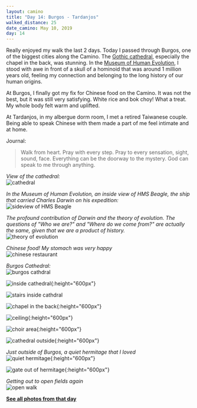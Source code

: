 ```yaml
---
layout: camino
title: "Day 14: Burgos - Tardanjos"
walked_distance: 25
date_camino: May 10, 2019
day: 14
---
```


Really enjoyed my walk the last 2 days. Today I passed through Burgos, one of the biggest cities along the Camino. The [Gothic cathedral](https://en.wikipedia.org/wiki/Burgos_Cathedral), especially the chapel in the back, was stunning.  In the [Museum of Human Evolution](https://en.wikipedia.org/wiki/Museum_of_Human_Evolution), I stood with awe in front of a skull of a hominoid that was around 1 million years old, feeling my connection and belonging to the long history of our human origins.

At Burgos, I finally got my fix for Chinese food on the Camino. It was not the best, but it was still very satisfying. White rice and bok choy! What a treat. My whole body felt warm and uplifted.

At Tardanjos, in my albergue dorm room, I met a retired Taiwanese couple. Being able to speak Chinese with them made a part of me feel intimate and at home.

Journal:
> Walk from heart. Pray with every step. Pray to every sensation, sight, sound, face. Everything can be the doorway to the mystery. God can speak to me through anything. 

*View of the cathedral:*  
![cathedral](https://lh3.googleusercontent.com/_PFn-NAoQy7TAtX9y68WGbwpxMQqqEIioLIc41MXPJW9ylBqUE6nS0xUbwA_H_Zi7XqVkq7z2w2Jzw6twCspqdV29R3g9qEKNmSdjEl9VaTDCVJmJF9_BQm74wK3rqKWzG2CSduUoRyOQmp2UYi_D1JL-K3WYpx53-3AP9wr3TQgFxiJd69Wz7ELrMi60vAHih9_FcV-rQRruy1R9b88WJsADg_HtfdxMBmK6nDPJYgcOjvpsVeCV0Mo1_xK3A6xyRaem9gkpGTRyp7JI612lkG7jNeelAH6Xkiddk_SMiRKYlVt8QHvM5YPSdQtCJHTMFxJ-Zb4G3uuL6UPtA7ZtVpHAUY0AloP8zCp0DMlL58HEsyUcyUbSsNk7c-KUiGCDBvm0MnGMcRYvvP-RBoFOktsZG39aWDXqbTG2ezTL5YQL9mjXsy4-E0ktdmLSwZE6GFTicGnW6wR2pm5kbxtwJKw6np6YvFzTEiIDMC4FqPL6IPJH3dPoGBTi7X8cma13JA-USnSJio9rOqEOv-XdexnP6Pt3901U0LRgvx2LDXQ7YQ_i-IHLd9RcmMnL27LZ4zu6lS6syp2ld-W6MjkizJLV1TLtZpisiQuyR5oe9K5171fUrfQYEMG83k8KR17sGp8D9zfrsFX40-DGPoZSTggyTRUdYLPReFYdYScGdV9za-KTZp1_QJgNCsSzTq28CupJz-o764QI9btEOtceN1ZupdGHSm19BAFKbZY43LfA5OulJBj3hY=w749-h426-no?authuser=0)

*In the Museum of Human Evolution, an inside view of HMS Beagle, the ship that carried Charles Darwin on his expedition:*  
![sideview of HMS Beagle](https://lh3.googleusercontent.com/toGJNY7CfT4w-2OYzgezCVCYu7ASk6-8xMXYE-RcmtLzGREWGdOOtaptz572nbq6W8E96VKFIE7-fSMKzTcLaJz7Wj6PAreGkZAr-eV9LOj6i0cV2-afWAyoPfxRNqpQhjNRD-E_NQebV_dKDTxo6DOqHqVmFpNfhXyxX4Z8lXjVuVJ5wR5-Ob6kwY5lTsscVakiLJZatqo1zbQMw8uizfCZ8_LTGKRKZbQK-k7WFlBhWofHnNvhuLUBx-cXYZ0Vv4v_q7OW_lyHEFa1ZDRE7zWgY2yN4l_LlJ-FzmTX53mlvUlEpvlJscyPXPgFatA1MPMoSI2YOZRZKM6rnY-SIyzVApyGa6DeyydxQKaR_kLSsxmgLf29Wr12o9yrywotzfG3ydEOcX2DG81JINF6JmNsxvFiUF9qRq6I7SrRbVo-DmEASYpOb9ER0Cq-xSKL5D_UmWkC94Qgq2kHXsDhjsMDVA0gXxXatBsB9SMmy3y7y8fgoQPjQ4W_OcBfr5Xw6WZUR7qI0mr-zOCdKOb7C4_DK2F_zFhBTpV9qGlqB51-r6xCUijliPYQaeU-38Q6NgrLsXF33rZWrqj4FdLd-aYhL-udyUY4DVG9WUwEUgTLQPcW3LdmLTkoRITFOACkmTt27anL0HxbzSfpr1wY8v3Tkx_B4jmqGxLOwxpGFGfe1zEr3bvzvMKeBLD-56qS_eOX06sNC28nvfrcRcJrr-pEEhhHKENBaNAveDx2ZxRGnsMk1UaRtoU=w2500-h1406-no?authuser=0)

*The profound contribution of Darwin and the theory of evolution. The questions of "Who we are?" and "Where do we come from?" are actually the same, given that we are a product of history.*  
![theory of evolution](https://lh3.googleusercontent.com/lQpQzc0_gAXgNzYStcpqV94YlVd7WnawOj83qJAOvD_7R33U85WEFKn_WibYXZHZmDBMZlLHkJhsY5lPPxNTvIKnPvHsgB_RXfmgbfKcZ2vpOdruWB7WkzvECbe9abgOjaxUnVjpjbWgSxaLW46uMc0R5AWHRizNoy2CLmdaFaZuYcWtLvPDWugmTF1-vzQEb-wPAHF6_krgPWZh5bqAoDBeoBfRnu74gAAMHt5sUssQHce25wsWC3yMcC8qDLPGpZlmrN-VK_rYKajCZM7Fm857k99xMzRM4mWDq1ngJ39YtUFu8EW-0mN9YvSay_xTVHhDOlqH-bPXcToH1GyPl5WX3DFWKtVjFz64GhGwPpd7__gPZAzFU5Wswj0RzYfSmmtsmewyuF6W_1Oh9B_xHfU-vZa-HASxe7sLSzcN0GgbCrDeuvjHOUyKNdRQoUUKMyTsoKGazcuAMOade4a0FOQ7rWajGAO5Ta0s3Tsxyd7BSot9LUmVWVeUa3BZNZb6oSqzngrmGAiiAAbhMaoxURzY9a53f4-i8pHxehnyyv_8T7qm9IL2uRV8Sk9MWH9xadnJ0N4puHm23p-Z0JLzyvWLOABIFduGSaUgtlFL-POJxiAtYrUf_eA0db6YlPMRnMN1aHnLOudxSKKfnLzxFpNA9sDQ3BX1xh1zDfvC9gRYKaKqUXO_2gS_G7TnXN5SZ8c_RGDGXonOmQl6--FHm15Xo9cd9bx8C79hvQLRFKXI9NHpbv8eML0=w792-h1406-no?authuser=0)

*Chinese food! My stomach was very happy*  
![chinese restaurant](https://lh3.googleusercontent.com/2ZwSlGPgdAt1BhI1uqYKpMnCL2NggmO0MLVJx1GQVUegtm8ZLJvvM43sh3iTfLLW9e5mBGQrmwCdMQ7ZvXZlQLEzu9C1ANIS7cVJ0xDEGu_aBB80NDKCUHK4VEvb2oRF01BMKQH8fV6wurKBDGRBX4I8XLKyJK44W4C2Uo1v7dSjEgD4OznWc9fbcSl0KTs4nuO7fPtCIrJXljPH67WtGHkKqDCyNMBk50JGFm-9pzaFwgKE64BuTJtABn9eraNoCmUoCMX_SwPI90_moeJ2KWBROLdjq7Jimu3TBgx75GL6zE9lS2xAK49SnwK_LsMXfNUATt8vkaMYi4HJzBtKCG10lEr3cZyUHv-p07KwOcEnDhQn0DDiR9Xx_y8eKCT4xrhrspSw-sZV33l5FgioYzS2L_ZN5csb1UtjoggRpagf1VddgY3QICgTYIHrzSrQzDYzw3If1I8XYN2yv5v8gTi0jR2qFOITuYx-UdjLGucJoFPTri3BQPGWeGo8bNIO0LJ4qG85dCh-guAYovIA1a23Ns7Q-6PTeOX-OyH6m_AtXXapz4DYrgByNTIvAfpz_pOt3GPwVGUBeFnK7RFVt4bcCAsN_YAjiuuO74XV6DKaH31RdyyO6ThxhTxTHkYzHUxUDICTVjjQNDePS5b-oAE4bDIB5B6tm9UuY_IIDNy5-oHUwj_cVSLSFNKtiS1Peaplu4cqvRy1BX6YFmgSCrLXnv_g95v2egiK7146OUkqhd3hz36QZes=w2500-h1406-no?authuser=0)

*Burgos Cathedral:*  
![burgos cathdral](https://lh3.googleusercontent.com/86xEY543xsmOmlt5dBrLYgC2EVGvsUiV_W3-tprnM6lQl9oP2wz3MAqWM3Y6gs1PthN2C5kpVAuYV0YYtEFilt1ViVN9u9KjXo2YQiwEZZ2RB5pNJWwXRXwuFXCvghNf31uZEp8krTXFqOtrPdGW0AdrtK47-yZ9FU2oCi5hhAR3ZjwscbiS2rpXJpd_TGRpmu3bae-R-WinlTB5pnUkStOzYKYC6E3nD-HlCMgZCBCpOY5ays4CV1b1wyVz24PRjOfsGJXE0xyt7FdsYjBQLLeDRVYcBZJwmDOTmG3XJWf7F2uoCp3yLK35Vy3Fsz3GFYkinJ5cMT4l8TUfNMhqJgExnmANMSW-ojzYOQ8ic-PBaUYfKQuL1TokcNjSOaS5WIp4Wb0tjhvkGhi6KUXcbVLGuziJNjMhv2yYief56Vk7bRlOoMwRTOPXfFm_bSv1hpM7qxUq-IPrMEQ6699SAXVFPU5epQfSuQQXQcTVV3ZPhhXzPa5zY72c2MJohhl2cB_ZZR9FXDiaWirfTSJi-hbLU9SrBcVCNu524I3GRRT-TuquhtTsV9u_qY_jEAziTRFiKk9jxH0DodSCOMsbLBPv5r6DUZeUr7MBpoLwuJx409vwCSB0addlxamhV7VIwdLs7XzAP7Mi2fOnENzO657RwbX2zs8itjp2WQm2AKdp8jLRZzewgVbkhr3T2A448myfkaG9XtxA7MNH_Q7jfd2KuHPBfN5leGJg7gf2iNwubYp70kLEJn4=w2500-h1406-no?authuser=0)

![inside cathedral](https://lh3.googleusercontent.com/lA7Ybfp6It7gpoMQIgw_p5IQGxgrbod5MJei5SxBcm2mcGGSirZuxnYFjyVqL6fv5Rz-tA-_TjcPosU_AaYecYmlu-boFFsHjEd8J5msEZJ8l7XUpvrjr3efQgcRQ0WnErHLL6QXAu6OpMirxKhU9ErtFw8TgXfldVVPjlmdq-DhUmTWwqzSbVmAta8_Plc-Izf1eHRyBOQ_GiqH_MsHz9wajzQHIFQjtnDPjwVUoipGc8HkjFkGBhlF8ns__W4aftp_vbG4jpK_1taXOqu_yadLUV5F3OTH3M6reJ15_35vPGf3N-Y14XezIJXn32CXGN_S-O42HFLBXJPrny6cRIiexGJRB1UbZwgn6SN3JPz0ieUc-cCj5w9GWnTLiIacZr-3O8FhuFUtVOqIc6tc7NPzgpCX5gyD96jegIKbV2IFTnBMItO9ZawcsYBRm-Vd_hWGyMYFFP4-0v80_aZ_xLnHhLYZg4bmbmZsv8cK4VapzN7beDhihAaNkbqv4whJuw4iSyBWqpFBtCOkau0gQFBfq8W1Ti8WtwSbI7pQxIhp8EjiYyvKATIKGbanwKJ3goNfnYs_XbDb18UdEZ34LtSsL7vaO-NV9SIf3aSKGJk1gVUNFyadCHjoMKXIJmLjOdDvnF0ZtdRovHFYrmduXbSu8N9UgKE-VZ13Zdkm9RAdTIGRdXG36sCZoHbXxU_J5IxiZHtglNLa71Txc3IREwB9tepv7xp2aQNS4ZS23knENB7IKuRb3rE=w792-h1406-no?authuser=0){:height="600px"}

![stairs inside cathdral](https://lh3.googleusercontent.com/j4nFWXmZytdOvtDXYI_fqyrHBHxFaBhyEgG-pfyQr0iTTdlPv27gfwzgQ0Gp3sGURkYE1FWxYD-Ie3aRwhfOzet_bOqmbRXVHrKr7gjq4G0jsKdxxyGHGentmvOGe7KJZ6an5Y93n4QHvsvtkQdv91RJxGPIpkw8Aql082kMfuNYBUGnS517k7eMgvgq8gnE3--T_5BiUI5BsoN8tRbadkzFNaZk9rqiDWVHhsdBBgtuq577lChllfzbVwcDU8iOEElBCmAiEkNi-oaFZKQm1Pf3MxwPOwp6SbNJsSdjXvo3otscfdV-wx_CbBKms4UsnX12q_HWHrhM_v0Id7gPjKpj6cSNtBWlqslF9zd0K6ymIVVS2TP8d2a8hU4rUMITHoEWpe_YLoV7lqiAZJiTWGOb8AVIrIHBHM_q95gQ7DouwIyYIK9dhMfTz_7KcTuB9sTG1wP8Ga7W8J59HZFgHivZOUWgw6q5o_v9ThSqCDQ4MVR5sfhdgs8bMmWqk0EfXNRSD6jparBiXMXCzwWjTytl1j6WHk_LjKhnEg57sv4zbOYO7ejIRGq2k-ZSkn2ZkOJigWuw1_yr_jvGCWgQsBLqa4C4gvWOzjifdrEdsjOo5rcFOaXqPxkIp8g8JK0XfhXbAIRV5NbLSZ_c9gv0u8UjD68fpY4oSHzOOlMTD4VVqHig9YvF8BlRDqC2G0mww17NcYdpJiSJQQ50p_h21eHrPghD0JxGEzqMJ9XA9mHpUALE5piOK8g=w2500-h1406-no?authuser=0)

![chapel in the back](https://lh3.googleusercontent.com/6mt7fQ8RhHTJhxnEltNmbLFhQDo-vQtyVgXGeprQSrtP9uttPvtGyb51OMh1fudhEtAoHTJMRxuJldjWXrvll3-vCGfG-Q48CEeXv0FU2zvVxI9BxX3zI0Q6EqvPixdSXgVPwezbSEtdxCby4RgIYNNzLnnVdzHorU0ZhBVnxLtShMP3f6ZcOifBVeYzRaE2VVZUR7PUqH1F_KnXpBztUbB_y4ixOmukeK1cIS5WRaEuiyo5utuuwGHdlw9VHf7Yh5a0A8Ckvjc24Tx8k0eyWFToFzu0n4D3spIULyjBAT8V6BQw56txyyFaWfBovd0e6QPkAH9FqJ6UcBP9RYBbZ5LgHsOKHmdQcCGbGMMX7EHKfT7Foo2A1CzR3b9J3rnW83NVs4E4nalvXAUWB57ts-6bfRokn7Hj1yKleotd1zu4A57rPZW3De1Nqu3LptaVX4MQtPox1b7oNiQb6ZKsU4ezUCo3lAF0siK79yvHWC1dM3PbSY6va9WsijnYAdeCqE8VcS8szFeD3961RlBhR5h9XjIxylXNz2f-Ds1sOLgV41vb1xCyNsNkizCkN9Lp-HPBvhGHB6XAPH9QczCilRQzM9fZBvhxotIJqrGPyCJ9Ze2hYL0fTZJ4Mh4Ycrfcd2VxpIIaCEbpaMlRDFhw3yZjiDWY0-BZqXZViP07_RKjumzhd8xCHaKJR-D5c3CTRCewFalJJnhU6YLRDz2F4me_fQVvc8VTzh6n2G9ws9V3yFY2Jn2fxUI=w792-h1406-no?authuser=0){:height="600px"}

![ceiling](https://lh3.googleusercontent.com/lygc4xi5iL4yTsnrmqDufIILHbV6klu_B4u-w-bznF7MogAavcvCRpjwLM2TvCqN1ZbMQeZ6-IAv-tSMsYPx4Hlv8T3cQte8QjB2akfevXtpJ3naV-vuIEmxJX27Kdt0qQpS8xNr1ARgYL0RV6C5w6QqkzfYobIW0skqdRYB8fHiFQlplEOa0XBt6pe8qKf1lQfZ0Tt1nzLRinZbQrM_czMbEWBDv8n_UG3BiFQifFWLuSNAV4prjwDw-6Lkmgf092LE8fMTvxMGIp6vwiPL3cSTRsO9iUR7XuKhuw9-4GMZQnd2VPcldJW4ZtAhiVuX6EhGbFGkwrQFRDMxi3yTo3vtVAf1vLt8umQ9HdahXENH8A-pNOsvWppLbftheeVjnPMUhBmfdp6HSfYcA7C7cYd_5qFNVm3y2IjSNw_XZNgoGJqbe_DiVqdpYie6cCtrfa5Zjb0lc0eWKfIDMmLwM68gaNMgESOGpTvxSYZsHRKfS6UVWJjtMjele89QHzaikLgEIRJYCij-mEOJPOPTzA6EKR6zIpXQ05ikGnMrqg5lMkGc91UTg5SipmcKgnluvveDLPUOStjK38NZUlr4xy0r5VwvmohZscxhEbZkGsSS-tHyUyNb5DRmtB7nUVUJv1xiEGai-sMiD2248MNbXHjLZzi3hqcMNOCqrl67K7J2r8u21IHPqlJ-Kj_ZmKK92vlCn3iP6U_27jMnXqiFcySj5D5Jd2sfzM2zr-xMo7UqATZRBg_CIdY=w792-h1406-no?authuser=0){:height="600px"}

![choir area](https://lh3.googleusercontent.com/LZNQpVy8F9O08n-d7x6SJroBgwypwYCnjs8LBzSDCDNxM05pxrnw-mWqBLRzeBCyAJD_6KbUDXHipnPHyJv8qkNyj-j3t6i_6YAD1Jd4190YVwXLBc-df4JPG5XxozaUixK3Tk7EWKjQaPqncbctccAzl7bfNBNjSlZTtcOtp5wj2WtOiZdE-bqi3sW2BWL2eat191BF8wja7HenWhGUc8o1_4nza9vu9TinWqEMskZtpWnk1pPr6C48NV4pNcr8QVFQw_MTKd4wv7fJisAIoZetRaSjqPEURC77F3av9ftXmdb3E7UnPld6g6692Ov-26zXKexOSmY04wG3S_k1E5JmgMwDu5yh9y0NQfkZr6VKLWPpUaQWElpZIyXTu8Qx09-vt_DjchYzWsQahAZ6S4v5x6xbc-6BwElaVy8uBeDmfI0fLHw1oxf3yzat-w3cUHN15h38C9Pq8G41D0iH7FLRn-AdTc4-sHS3x20Lfye5e4EPR5KKuzp4m30Oc95XoAOKrmUvEAi_f0ip6mCtdkr1ySCW4psnARd7zpZG10PsaCheNRaqYFk0yzBRNno3vuvLPLTgTEeKqGzmJd0D3dLRTOs7Aov6fi7cLSsquTzcx1LGSqeYm8YZoMR2_LSJFu7K5F1DshAkpbnQ--Zeom2ln7QA93IccUSB1666X9M0xN3u-qFrGbarzWW388GzYlqlu6UzYUBXUq3XbbD8liFYQENGqnAz5m3pM_QurP9xeTyTalr8Omk=w792-h1406-no?authuser=0){:height="600px"}

![cathedral outside](https://lh3.googleusercontent.com/M5a3PgnoN0wK1NDdWXvJNAaVAPwdaXEqlcGbWvc7-TwFo7uLBGs-avb6JCJfpQYvSYZlWFQysMTTo-uINtVtrfa3u9q2HVmf51vCHzoesrG1bo7fKNkVwOae8TD9CKrFo9yRjehmPN6_ZSvhoi4TeBiA5TMUf71vr7HiBye4dSk7vE0ze2GapjrcERlQ4kToIXAnQ1VN6sdGZD-5Ix68fvdwPtojzwl7dJxZKkbxDBZrs93fRG8f0GSaHjqyt6IsSRhUL_l6RLxoZedlUQlfs-veCaA7zUqNOI0DFIVCoP381V6ugaCk4mXHRZMAkQw3-HNy-ds7rzQE38cy-LqUhUj3ylAKYG5jc5dboy0eJslEHLNe7OqAwc5OD_anp5XZappq_KtkxNO09h8SYmNVh0Ah4MHbGq58tNigbGLHOKA8gaUCSQVUtJTSUoA5PKAxN_e1kirNrv8X-NgMt3iypktbEM3IOp4OSmCxTgJeMSTb_-2i5Lg1-2Aphz8PNNyA5H5sUWi_O1xjKwEgP4h6W8US04YG8LXhblaso5hstxPrdgdoZ6jI6D7CcVMi2JEeo-tlEf-bWld2wr6JAhEdYuHjdwsxojZL86cF9dDrBbj4spulUxmkLhtV17CyWnXhIxw3RtXIPlPEH_XWpEF5QDAudGJdIIz3wHGdxYjxJy1DgXYJsjDgk0Nq6hZ3ou5lE_DIWfzaZX3Sb0s9-FG2n9ZjwnGKMBHpAooELxlRe4g-F1Yyelv7qKA=w792-h1406-no?authuser=0){:height="600px"}

*Just outside of Burgos, a quiet hermitage that I loved*  
![quiet hermitage](https://lh3.googleusercontent.com/ZIUlBXLqK6BTNIqW_8kXHhjvrwTJImEdkPNkhqk6SkuE_o01xS7xv2EBwQkWbh9JuBKi6Clb1cwnkFRoGQUrh5Yhnz5pgieTVkH55V1BrkatYZBxh9LPf0gGIUv-WW-IBSWFxGMStHdVmR5_zB0x7CyGbNg84qKcUJpSrrlS0_DYTr400TUY384wWuqkC88PW09kUMXRnYXqOCkUu1Sv76N2CEVZ5HzmOPIcKKK2dDb1Md2S_msiuZ73CUV4_UIifyXPhMrwK_0Zmhd5d0Ztgk-UcDDZeP7VGW8toNJ_DWNKxUqFht-fTBo2hmAV0D9YceWkL2ix-cTofzw6vAmK4clxDiMbFX40a-lzW83AwieGxWVAoCTqAqxgyYX3-lpouHuo1Tcs3uQk_1shmB878yagrYsLgTzOaX3ZatdkIYhHfIZJo_R_JZOUgZpbIiClR7C4bPDnI3yK2p5bn6RJpxIaM3ctoVXUmWE18wxKr4O6g9NwrDK7GHQ5_sjsf6OcMjMIM36bLzH87FI6SuWQtn1oCO4i5yU_xL-ynUTuG8dU4pBHxObC17kNlUokgu3_7vMUGr2fKFyGNKkSk8_FM8zPtCOC1ORpiflgaPe3eVDdeUwRqXrViQBLkLn5tIu6ZQZMoYvdnEElxTDlUTrtaZnS5c76axHLiXXjNFNLnu7SndNe_oy98JSVlYvECwoNGVriJ953VqeZ1zczJ_TfuSDPlinvJJCytRGMGNUlr9I48QHWco4bYQA=w792-h1406-no?authuser=0){:height="600px"}

![gate out of hermitage](https://lh3.googleusercontent.com/kQS7rb1nKJ4XiwJ5mYrXlKCgdAsJ30_n_h--AoojDJBfUUNZSmFieaxU_u4K1U0OMgTcPwfVKoCUDLgYuCBgz15AXjOmgaxMKhBJZ61LlvOeEwtUso94TZFVkI3b_Sfk9XFB0MR5OyOlk3tQspmYIsLtzK-EYywQGrmUL0vvFoVlRkbRdcVQx4zejDPtgqz-9ccaTJMJ-iSMIrCp6xZlDbXXgLbQdg69BgD3sShSd2aHurDVnlklPkZCw9RtCGrphPt3_Y4xRgww5ZAtQXdFkmfiv2K8G74_9Bk-AJj-yHHszOhq1h3naxWpajtrJtNfx5OiiFQj7_S7jodg0flx3Wv8kazh6j7b3wcrsqVB4wPQslIa9kcRrMfddqBYJ1BfF5tGCJnho4YzC-GHCFAUGb2IVgTF8wEw-GU7i4I2I1KgJAXg9VGGEuIirCxHB7yDx_GMotmadOqXGvJ35LW3F8DSd_G2-kbMDDdRmSZaS8GFY-IbV9KqoPNe8wCxxgLjjAzpiG0-Dzu5mfamz7OJDyBLV9FXmbxLNWXXggyc4aIEF9Pw1O68a55gkogWe4aJ5O5a-FCbhSnktkUBvRXQn1eWVMtF6_x9gRj1gQuhkJ8paD4ataeOxKjcKOYah563TmGumWkFmrMS1m5LXTiLpbE1IJZSbXCDusUr_xDm-R0MjVJMHqizwUNyaK_0l807KuwM2LYIrlgsGl_3hc22uFeKgwZh3Btm0_QUCB4qVSVfrilwgG6d864=w792-h1406-no?authuser=0){:height="600px"}

*Getting out to open fields again*  
![open walk](https://lh3.googleusercontent.com/Pjs-pC5Op9ogyB8ugGqswKJ0wEPwV3-o725ookFU98x0vtucd549DlAlaJeYT4RuRe9ILrxRHCQ-NDTBTlGBzBEXLc9MF0Bt67EHCPmd7vVfPIyDEw5FJrVdOuhpa-YEu6abG5BU-8l2LI0BjyiQ7tPeQA_o0B_eHHWLk1ZTwU2Mpyo2V3T6XuFGm3VPXxilVnb8yvTmKLxmwasM8rtmwGkO3vGOBV4GT1rdBDs9H8mWohrZcZgK_DVfYKAxtNdF8-lJicM8peW4OB1k1FGPmQJnxdPxC31RQDxVSGVAvfzkzvnTFn8NdPEjIux3k20Dl5uggD5q2tCUqmhwptFyglsE_VFj6SpI1VXvsl-48zde9GZ6n3i5r4XNW9PyXKibrbeXqcBy3Cj-U6oVW_TPP9BPCYaGeE2yKDYPrv8dKwl5z0AQ3wGxbORd2X7wHNtmloJSNqbPrSvEp9AqUajehX235r_Lc3x5NgcqBS8wLewbsNezeWuSrt8_FU-YTr-7i2pkzbW3eHzrkyQ4CcGVZLMwMdjpDw2Feolwxpmpo_i880LvYsAwNI3xNZTNl6rHzaNIWICmB_b_5UnQSa-GYwPSPLhSq-8d6le--dBAJKA7-WbNyAJNg9lc8u-QN1s5gjbgvWy14m2tvFMBE3tiZ6VnAy2yEo0TaJ083a08gb26gjbYoxb6lymcyA7HmOGAa8rw1JbGC7f91ffFQE37BdklIVLGXh6g5iuTxzB2qdjYFG3WGy133ys=w2500-h1406-no?authuser=0)

[**See all photos from that day**](https://photos.app.goo.gl/rbBmFTQi3mkaY8j96)

